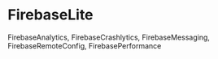 # FirebaseLite
FirebaseAnalytics, FirebaseCrashlytics, FirebaseMessaging, FirebaseRemoteConfig, FirebasePerformance

